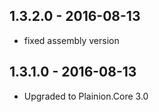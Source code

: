 ## 1.3.2.0 - 2016-08-13   

- fixed assembly version

## 1.3.1.0 - 2016-08-13   

- Upgraded to Plainion.Core 3.0
